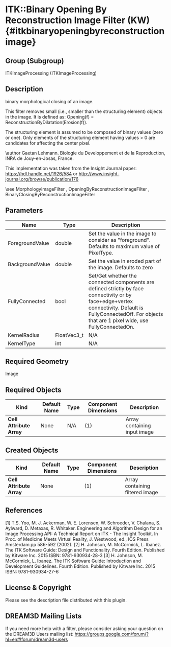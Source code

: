 ITK::Binary Opening By Reconstruction Image Filter (KW) {#itkbinaryopeningbyreconstructionimage}
=====================================

## Group (Subgroup) ##

ITKImageProcessing (ITKImageProcessing)

## Description ##

binary morphological closing of an image.

This filter removes small (i.e., smaller than the structuring element) objects in the image. It is defined as: Opening(f) = ReconstructionByDilatation(Erosion(f)).

The structuring element is assumed to be composed of binary values (zero or one). Only elements of the structuring element having values > 0 are candidates for affecting the center pixel.

\author Gaetan Lehmann. Biologie du Developpement et de la Reproduction, INRA de Jouy-en-Josas, France.

This implementation was taken from the Insight Journal paper: https://hdl.handle.net/1926/584 or http://www.insight-journal.org/browse/publication/176 

\see MorphologyImageFilter , OpeningByReconstructionImageFilter , BinaryClosingByReconstructionImageFilter

## Parameters ##

| Name | Type | Description |
|------|------|-------------|
| ForegroundValue | double| Set the value in the image to consider as "foreground". Defaults to maximum value of PixelType. |
| BackgroundValue | double| Set the value in eroded part of the image. Defaults to zero |
| FullyConnected | bool| Set/Get whether the connected components are defined strictly by face connectivity or by face+edge+vertex connectivity. Default is FullyConnectedOff. For objects that are 1 pixel wide, use FullyConnectedOn. |
| KernelRadius | FloatVec3_t| N/A |
| KernelType | int| N/A |


## Required Geometry ##

Image

## Required Objects ##

| Kind | Default Name | Type | Component Dimensions | Description |
|------|--------------|------|----------------------|-------------|
| **Cell Attribute Array** | None | N/A | (1)  | Array containing input image

## Created Objects ##

| Kind | Default Name | Type | Component Dimensions | Description |
|------|--------------|------|----------------------|-------------|
| **Cell Attribute Array** | None |  | (1)  | Array containing filtered image

## References ##

[1] T.S. Yoo, M. J. Ackerman, W. E. Lorensen, W. Schroeder, V. Chalana, S. Aylward, D. Metaxas, R. Whitaker. Engineering and Algorithm Design for an Image Processing API: A Technical Report on ITK - The Insight Toolkit. In Proc. of Medicine Meets Virtual Reality, J. Westwood, ed., IOS Press Amsterdam pp 586-592 (2002). 
[2] H. Johnson, M. McCormick, L. Ibanez. The ITK Software Guide: Design and Functionality. Fourth Edition. Published by Kitware Inc. 2015 ISBN: 9781-930934-28-3
[3] H. Johnson, M. McCormick, L. Ibanez. The ITK Software Guide: Introduction and Development Guidelines. Fourth Edition. Published by Kitware Inc. 2015 ISBN: 9781-930934-27-6

## License & Copyright ##

Please see the description file distributed with this plugin.

## DREAM3D Mailing Lists ##

If you need more help with a filter, please consider asking your question on the DREAM3D Users mailing list:
https://groups.google.com/forum/?hl=en#!forum/dream3d-users
